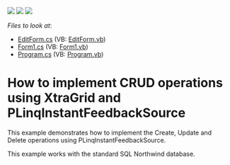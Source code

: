 <!-- default badges list -->
![](https://img.shields.io/endpoint?url=https://codecentral.devexpress.com/api/v1/VersionRange/128629613/12.2.5%2B)
[![](https://img.shields.io/badge/Open_in_DevExpress_Support_Center-FF7200?style=flat-square&logo=DevExpress&logoColor=white)](https://supportcenter.devexpress.com/ticket/details/E4501)
[![](https://img.shields.io/badge/📖_How_to_use_DevExpress_Examples-e9f6fc?style=flat-square)](https://docs.devexpress.com/GeneralInformation/403183)
<!-- default badges end -->
<!-- default file list -->
*Files to look at*:

* [EditForm.cs](./CS/PLinqServerModeSource/EditForm.cs) (VB: [EditForm.vb](./VB/PLinqServerModeSource/EditForm.vb))
* [Form1.cs](./CS/PLinqServerModeSource/Form1.cs) (VB: [Form1.vb](./VB/PLinqServerModeSource/Form1.vb))
* [Program.cs](./CS/PLinqServerModeSource/Program.cs) (VB: [Program.vb](./VB/PLinqServerModeSource/Program.vb))
<!-- default file list end -->
# How to implement CRUD operations using XtraGrid and PLinqInstantFeedbackSource 


<p>This example demonstrates how to implement the Create, Update and Delete operations using  PLinqInstantFeedbackSource.</p><p>This example works with the standard SQL Northwind database.</p><br />


<br/>



